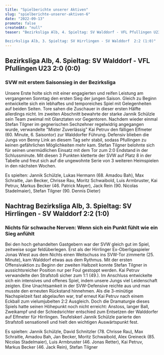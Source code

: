 ```yaml
---
title: "Spielberichte unserer Aktiven"
slug: "spielberichte-unserer-aktiven-6"
date: "2022-09-13"
promote: false
createdAt: "null"
teaser: "Bezirksliga Alb, 4. Spieltag: SV Walddorf - VFL Pfullingen U23 2:0 (0:0)

Bezirksliga Alb, 3. Spieltag: SV Hirrlingen - SV Walddorf  2:2 (1:0)"
---
```

## Bezirksliga Alb, 4. Spieltag: SV Walddorf - VFL Pfullingen U23 2:0 (0:0)

### SVW mit erstem Saisonsieg in der Bezirksliga

Unsere Erste holte sich mit einer engagierten und reifen Leistung am vergangenen Sonntag den ersten Sieg der jungen Saison. Gleich zu Beginn entwickelte sich ein lebhaftes und temporeiches Spiel mit Gelegenheiten auf beiden Seiten. Tore sahen die Zuschauer in dieser ersten Hälfte allerdings nicht. Im zweiten Abschnitt bewahrte der starke Jannik Schülzle sein Team zweimal mit Glanztaten vor Gegentoren. Nachdem wieder einmal Stefan Tilgner im gegnerischen Sechzehner regelwidrig angegangen wurde, verwandelte "Mister Zuverlässig" Kai Petruv den fälligen Elfmeter (60. Minute, 6. Saisontor) zur Walddorfer Führung. Defensiv blieben die Jungs von Benny Link an diesem Tag sehr stabil, sodass Pfullingen zu keinen gefährlichen Möglichkeiten mehr kam. Stefan Tilgner belohnte sich für seinen unermüdlichen Einsatz mit dem Tor zum 2:0 Endstand in der Schlussminute. Mit diesen 3 Punkten kletterte der SVW auf Platz 8 in der Tabelle und freut sich auf die ungewohnte Serie von 3 weiteren Heimspielen in den nächsten Wochen.

Es spielten: Jannik Schülzle, Lukas Hermann (68. Amadou Bah), Max Schraitle, Jan Becker, Chrisse Rau, Moritz Schwaibold, Luis Armbruster, Kai Petruv, Markus Becker (46. Patrick Mayer), Jack Rein (90. Nicolas Stadelmaier), Stefan Tilgner (90. Dennis Dieter)

## Nachtrag Bezirksliga Alb, 3. Spieltag: SV Hirrlingen - SV Walddorf  2:2 (1:0)

### Nichts für schwache Nerven: Wenn sich ein Punkt fühlt wie ein Sieg anfühlt

Bei den hoch gehandelten Gastgebern war der SVW gleich gut im Spiel, zeitweise sogar feldüberlegen. Erst als der Hirrlinger Ex-Oberligaspieler Jonas Wiest aus dem Nichts einen Weitschuss ins SVW-Tor zimmerte (25. Minute), kam Walddorf etwas aus dem Rythmus. Mit der ersten Offensivaktion zu Beginn der zweiten Halbzeit konnte Stefan Tilgner in aussichtsreicher Position nur per Foul gestoppt werden. Kai Petruv verwandelte den Strafstoß sicher zum 1:1 (49.). Im Anschluss entwickelte sich ein intensives und offenes Spiel, indem unsere Jungs viel Leidenschaft zeigten. Eine Unachtsamkeit in der SVW-Defensive reichte aus und man musste den erneuten Rückstand hinnehmen. Als die 3-minütige Nachspielzeit fast abgelaufen war, traf erneut Kai Petruv nach einem Eckball zum vielumjubelten 2:2 Ausgleich. Doch die Dramaturgie dieses Spiels hatte seinen Höhepunkt noch nicht erreicht: Anstoss, langer Ball, Zweikampf und der Schiedsrichter entschied zum Entsetzen der Walddorfer auf Elfmeter für Hirrlingen. Teufelskerl Jannik Schülzle parierte den Strafstoß sensationell und hielt den wichtigen Auswärtspunkt fest.

Es spielten: Jannik Schülzle, David Schnitzler (78. Chrisse Rau), Max Schraitle, Amadou Bah, Jan Becker, Moritz Schwaibold, Alex Greineck (85. Nicolas Stadelmaier), Luis Armbruster (46. Jonas Retter), Kai Petruv, Markus Becker (46. Jack Rein), Stefan Tilgner
